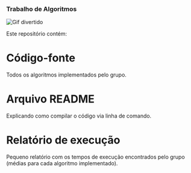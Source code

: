 ### Trabalho de Algoritmos

![Gif divertido](https://media4.giphy.com/media/v1.Y2lkPTc5MGI3NjExanY2eXFjZm1ldWgzNGRzODN0dDI5aXpzNm9tYTR4bG1iZGcxOGg1OSZlcD12MV9pbnRlcm5hbF9naWZfYnlfaWQmY3Q9Zw/u1WhXLjwgcXpHJBMRM/giphy.gif)

Este repositório contém:

# Código-fonte
Todos os algoritmos implementados pelo grupo.

# Arquivo README
Explicando como compilar o código via linha de comando.

# Relatório de execução
Pequeno relatório com os tempos de execução encontrados pelo grupo (médias para cada algoritmo implementado).
